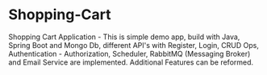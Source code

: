 # Shopping-Cart
Shopping Cart Application - This is simple demo app, build with Java, Spring Boot and Mongo Db, different API's with Register, Login, CRUD Ops, Authentication - Authorization, Scheduler, RabbitMQ (Messaging Broker) and Email Service are implemented. Additional Features can be reformed.

